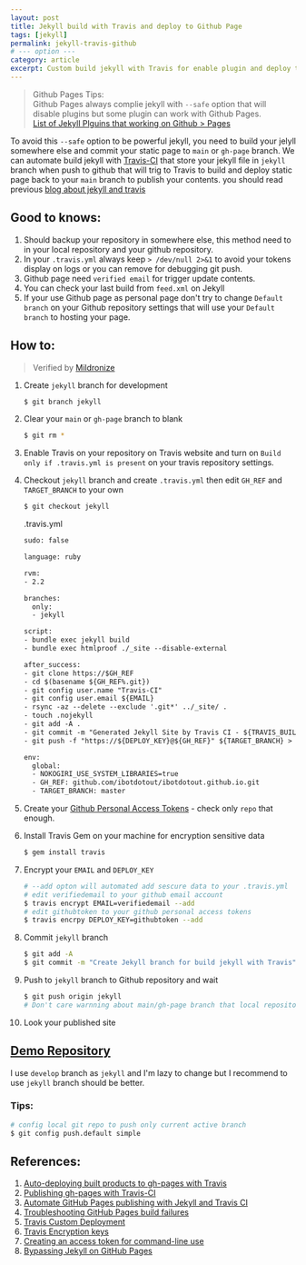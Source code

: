 ```yaml
---
layout: post
title: Jekyll build with Travis and deploy to Github Page
tags: [jekyll]
permalink: jekyll-travis-github
# --- option ---
category: article
excerpt: Custom build jekyll with Travis for enable plugin and deploy to Github Page
---
```


> Github Pages Tips:  
> Github Pages always complie jekyll with `--safe` option that will  
> disable plugins but some plugin can work with Github Pages.  
> [List of Jekyll Plguins that working on Github > Pages](https://help.github.com/articles/using-jekyll-plugins-with-github-pages/)  

To avoid this `--safe` option to be powerful jekyll, you need to build your jelyll somewhere else and commit your static page to `main` or `gh-page` branch.
We can automate build jekyll with [Travis-CI](https://travis-ci.org)
that store your jekyll file in `jekyll` branch when push to github that
will trig to Travis to build and deploy static page back to your `main`
branch to publish your contents. you should read previous [blog about
jekyll and travis]({{url}}/jekyll-with-ci/)

<!-- more -->

## Good to knows:
1. Should backup your repository in somewhere else, this method need to
   in your local repository and your github repository.
1. In your `.travis.yml` always keep `> /dev/null 2>&1` to avoid your tokens display on logs or you can remove for debugging git push.
2. Github page need `verified email` for trigger update contents.
3. You can check your last build from `feed.xml` on Jekyll
4. If your use Github page as personal page don't try to change `Default
   branch` on your Github repository settings that will use your
   `Default branch` to hosting your page.


## How to:
> Verified by [Mildronize](http://dev.mildronize.com)  

1. Create `jekyll` branch for development

    ```sh
    $ git branch jekyll
    ```

2. Clear your `main` or `gh-page` branch to blank

    ```sh
    $ git rm *
    ```

3. Enable Travis on your repository on Travis website and turn on `Build
   only if .travis.yml is present` on your travis repository settings.
4. Checkout `jekyll` branch and create `.travis.yml` then edit `GH_REF`
   and `TARGET_BRANCH` to your own

    ```sh
    $ git checkout jekyll
    ```

    .travis.yml

    ```xml
    sudo: false

    language: ruby

    rvm:
    - 2.2

    branches:
      only:
      - jekyll

    script:
    - bundle exec jekyll build
    - bundle exec htmlproof ./_site --disable-external

    after_success:
    - git clone https://$GH_REF
    - cd $(basename ${GH_REF%.git})
    - git config user.name "Travis-CI"
    - git config user.email ${EMAIL}
    - rsync -az --delete --exclude '.git*' ../_site/ .
    - touch .nojekyll
    - git add -A .
    - git commit -m "Generated Jekyll Site by Travis CI - ${TRAVIS_BUILD_NUMBER}"
    - git push -f "https://${DEPLOY_KEY}@${GH_REF}" ${TARGET_BRANCH} > /dev/null 2>&1

    env:
      global:
      - NOKOGIRI_USE_SYSTEM_LIBRARIES=true
      - GH_REF: github.com/ibotdotout/ibotdotout.github.io.git
      - TARGET_BRANCH: master
    ```

5. Create your [Github Personal Access Tokens](https://help.github.com/articles/creating-an-access-token-for-command-line-use/) - check only `repo` that enough.
5. Install Travis Gem on your machine for encryption sensitive data

    ```sh
    $ gem install travis
    ```

6. Encrypt your `EMAIL` and `DEPLOY_KEY`

    ```sh
    # --add opton will automated add sescure data to your .travis.yml
    # edit verifiedemail to your github email account
    $ travis encrypt EMAIL=verifiedemail --add
    # edit githubtoken to your github personal access tokens
    $ travis encrpy DEPLOY_KEY=githubtoken --add
    ```
8. Commit `jekyll` branch

    ```sh
    $ git add -A
    $ git commit -m "Create Jekyll branch for build jekyll with Travis"
    ```

7. Push to `jekyll` branch to Github repository and wait

    ```sh
    $ git push origin jekyll
    # Don't care warnning about main/gh-page branch that local repository out of date
    ```

8. Look your published site

## [Demo Repository](https://github.com/ibotdotout/ibotdotout.github.io)
I use `develop` branch as `jekyll` and I'm lazy to change but I recommend to use `jekyll` branch should be better.

### Tips:

```sh
# config local git repo to push only current active branch
$ git config push.default simple
```

## References:
1. [Auto-deploying built products to gh-pages with Travis](https://gist.github.com/domenic/ec8b0fc8ab45f39403dd)
2. [Publishing gh-pages with Travis-CI](https://medium.com/@nthgergo/publishing-gh-pages-with-travis-ci-53a8270e87db)
5. [Automate GitHub Pages publishing with Jekyll and Travis CI](http://eshepelyuk.github.io/2014/10/28/automate-github-pages-travisci.html)
6. [Troubleshooting GitHub Pages build failures](https://help.github.com/articles/troubleshooting-github-pages-build-failures/)
3. [Travis Custom Deployment](http://docs.travis-ci.com/user/deployment/custom/)
4. [Travis Encryption keys](http://docs.travis-ci.com/user/encryption-keys/)
7. [Creating an access token for command-line use](https://help.github.com/articles/creating-an-access-token-for-command-line-use/)
9. [Bypassing Jekyll on GitHub Pages](https://github.com/blog/572-bypassing-jekyll-on-github-pages)
